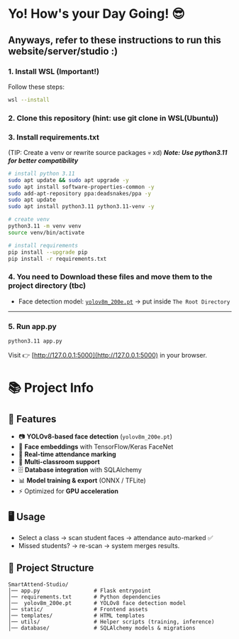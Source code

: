 

# Yo! How's your Day Going! 😎

## Anyways, refer to these instructions to run this website/server/studio :)



### 1. Install WSL (Important!)

Follow these steps:

```bash
wsl --install
```

### 2. Clone this repository (hint: use git clone in WSL(Ubuntu))

### 3. Install requirements.txt

(TIP: Create a venv or rewrite source packages 💀 xd)
***Note: Use python3.11 for better compatibility***

```bash
# install python 3.11
sudo apt update && sudo apt upgrade -y
sudo apt install software-properties-common -y
sudo add-apt-repository ppa:deadsnakes/ppa -y
sudo apt update
sudo apt install python3.11 python3.11-venv -y

# create venv
python3.11 -m venv venv
source venv/bin/activate

# install requirements
pip install --upgrade pip
pip install -r requirements.txt
```



### 4. You need to Download these files and move them to the project directory (tbc)

* Face detection model: [`yolov8m_200e.pt`](https://drive.google.com/file/d/1IJZBcyMHGhzAi0G4aZLcqryqZSjPsps-/view?usp=sharing) → put inside `The Root Directory`  

---

### 5. Run app.py

```bash
python3.11 app.py
```

Visit 👉 [http://127.0.0.1:5000](http://127.0.0.1:5000) in your browser.



# 📚 Project Info

## 🚀 Features

* 📷 **YOLOv8-based face detection** (`yolov8m_200e.pt`)
* 🧠 **Face embeddings** with TensorFlow/Keras FaceNet
* 🔄 **Real-time attendance marking**
* 🏫 **Multi-classroom support**
* 🗄 **Database integration** with SQLAlchemy
* 📊 **Model training & export** (ONNX / TFLite)
* ⚡ Optimized for **GPU acceleration**



## 🖥️ Usage

* Select a class → scan student faces → attendance auto-marked ✅
* Missed students? → re-scan → system merges results.




## 📁 Project Structure

```
SmartAttend-Studio/
│── app.py                 # Flask entrypoint
│── requirements.txt       # Python dependencies
│──  yolov8m_200e.pt       # YOLOv8 face detection model
│── static/                # Frontend assets
│── templates/             # HTML templates
│── utils/                 # Helper scripts (training, inference)
│── database/              # SQLAlchemy models & migrations
```



